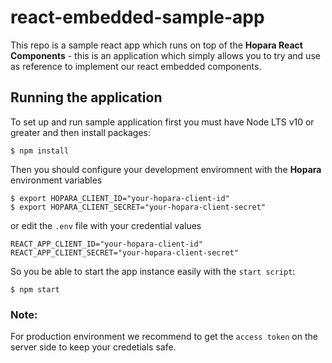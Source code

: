 # react-embedded-sample-app
This repo is a sample react app which runs on top of the **Hopara React Components** - this is an application which simply allows you to try and use as reference to implement our react embedded components.

## Running the application

To set up and run sample application first you must have Node LTS v10 or greater and then install packages:

```shell
$ npm install
```

Then you should configure your development enviromnent with the **Hopara** environment variables

```shell
$ export HOPARA_CLIENT_ID="your-hopara-client-id"
$ export HOPARA_CLIENT_SECRET="your-hopara-client-secret"
```

or edit the `.env` file with your credential values

```text
REACT_APP_CLIENT_ID="your-hopara-client-id"
REACT_APP_CLIENT_SECRET="your-hopara-client-secret"
```

So you be able to start the app instance easily with the `start script`:

```shell
$ npm start
```

### Note:
For production environment we recommend to get the `access token` on the server side to keep your credetials safe.